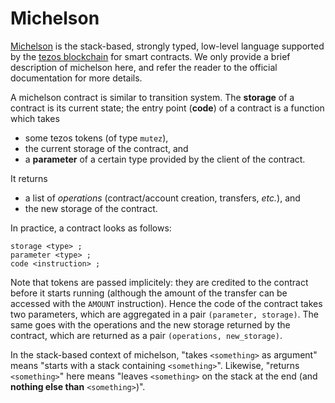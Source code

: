 # Michelson

[Michelson] is the stack-based, strongly typed, low-level language supported by the [tezos
blockchain] for smart contracts. We only provide a brief description of michelson here, and refer
the reader to the official documentation for more details.

A michelson contract is similar to transition system. The **storage** of a contract is its current
state; the entry point (**code**) of a contract is a function which takes
- some tezos tokens (of type `mutez`),
- the current storage of the contract, and
- a **parameter** of a certain type provided by the client of the contract.

It returns
- a list of *operations* (contract/account creation, transfers, *etc.*), and
- the new storage of the contract.

In practice, a contract looks as follows:

```michelson,ignore
storage <type> ;
parameter <type> ;
code <instruction> ;
```

Note that tokens are passed implicitely: they are credited to the contract before it starts running
(although the amount of the transfer can be accessed with the `AMOUNT` instruction). Hence the code
of the contract takes two parameters, which are aggregated in a pair `(parameter, storage)`. The
same goes with the operations and the new storage returned by the contract, which are returned as a
pair `(operations, new_storage)`.

In the stack-based context of michelson, "takes `<something>` as argument" means "starts with a
stack containing `<something>`". Likewise, "returns `<something>`" here means "leaves `<something>`
on the stack at the end (and **nothing else than** `<something>`)".

[Michelson]: https://tezos.gitlab.io/master/whitedoc/michelson.html (Michelson documentation page)
[tezos blockchain]: (https://tezos.com/) (Tezos official page)

